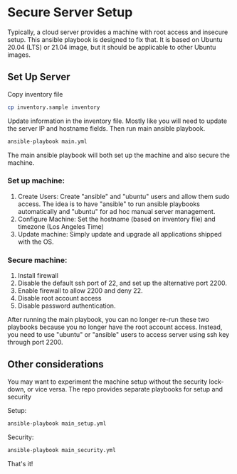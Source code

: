 # Secure Server Setup

Typically, a cloud server provides a machine with root access and insecure setup. This ansible playbook is designed to fix that. It is based on Ubuntu 20.04 (LTS) or 21.04 image, but it should be applicable to other Ubuntu images.

## Set Up Server

Copy inventory file

```bash
cp inventory.sample inventory
```

Update information in the inventory file. Mostly like you will need to update the server IP and hostname fields. Then run main ansible playbook.

```bash
ansible-playbook main.yml
```

The main ansible playbook will both set up the machine and also secure the machine.

### Set up machine:

1. Create Users: Create "ansible" and "ubuntu" users and allow them sudo access. The idea is to have "ansible" to run ansible playbooks automatically and "ubuntu" for ad hoc manual server management.
2. Configure Machine: Set the hostname (based on inventory file) and timezone (Los Angeles Time)
3. Update machine: Simply update and upgrade all applications shipped with the OS.

### Secure machine:

1. Install firewall
2. Disable the default ssh port of 22, and set up the alternative port 2200.
3. Enable firewall to allow 2200 and deny 22.
4. Disable root account access
5. Disable password authentication.

After running the main playbook, you can no longer re-run these two playbooks because you no longer have the root account access. Instead, you need to use "ubuntu" or "ansible" users to access server using ssh key through port 2200.

## Other considerations

You may want to experiment the machine setup without the security lock-down, or vice versa. The repo provides separate playbooks for setup and security

Setup:

```bash
ansible-playbook main_setup.yml
```

Security:

```bash
ansible-playbook main_security.yml
```

That's it!
